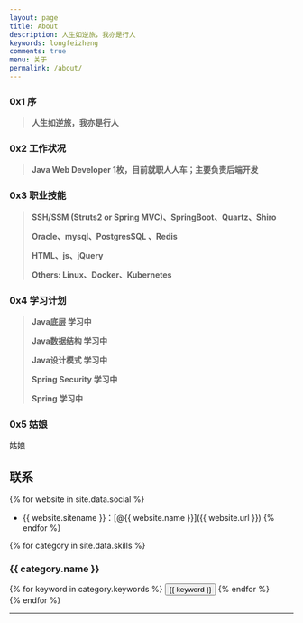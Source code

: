 ```yaml
---
layout: page
title: About
description: 人生如逆旅，我亦是行人
keywords: longfeizheng
comments: true
menu: 关于
permalink: /about/
---
```



### 0x1 序

> **人生如逆旅，我亦是行人**


### 0x2 工作状况

> **Java Web Developer 1枚，目前就职人人车；主要负责后端开发**

### 0x3 职业技能

> **SSH/SSM (Struts2 or Spring MVC)、SpringBoot、Quartz、Shiro**
>
> **Oracle、mysql、PostgresSQL 、Redis**
>
> **HTML、js、jQuery**
>
> **Others: Linux、Docker、Kubernetes**

### 0x4 学习计划

> **Java底层 学习中**
>  
> **Java数据结构 学习中**
> 
> **Java设计模式 学习中**
>
> **Spring Security 学习中**
>
> **Spring 学习中**

### 0x5 姑娘

姑娘
## 联系

{% for website in site.data.social %}
* {{ website.sitename }}：[@{{ website.name }}]({{ website.url }})
{% endfor %}




{% for category in site.data.skills %}
### {{ category.name }}
<div class="btn-inline">
{% for keyword in category.keywords %}
<button class="btn btn-outline" type="button">{{ keyword }}</button>
{% endfor %}
</div>
{% endfor %}


---

<audio  autoplay="autoplay">
  <source src="http://merryyou.cn/lover/music/gu_niang.mp3" type="audio/mpeg" />
Your browser does not support the audio element.
</audio>
